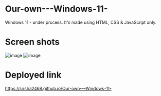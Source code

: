 # Our-own---Windows-11-
Windows 11 - under process. It's made using HTML, CSS &amp; JavaScript only.
# Screen shots
![image](https://user-images.githubusercontent.com/69218962/224386014-1481c654-3337-4bb3-b84c-348486da59a5.png)
![image](https://user-images.githubusercontent.com/69218962/224386129-a040c3ba-1849-4f9d-87d4-61ee234dfc99.png)
# Deployed link
https://sirsha2468.github.io/Our-own---Windows-11-
